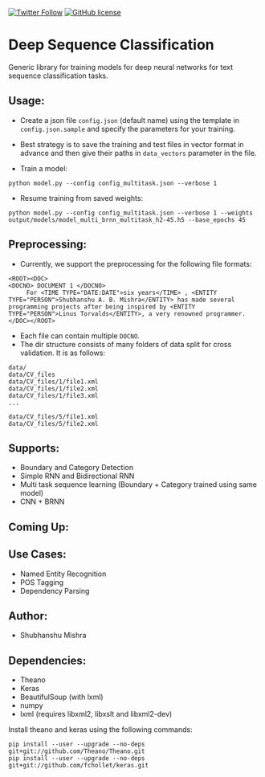 [![Twitter Follow](https://img.shields.io/twitter/follow/TheShubhanshu.svg?style=social)](https://twitter.com/TheShubhanshu)
[![GitHub license](https://img.shields.io/github/license/napsternxg/DeepSequenceClassification.svg)](https://github.com/napsternxg/DeepSequenceClassification/edit/master/LICENSE)

# Deep Sequence Classification

Generic library for training models for deep neural networks for text sequence classification tasks. 

## Usage:

* Create a json file `config.json` (default name) using the template in `config.json.sample` and specify the parameters for your training. 
* Best strategy is to save the training and test files in vector format in advance and then give their paths in `data_vectors` parameter in the file. 

* Train a model:
```
python model.py --config config_multitask.json --verbose 1
```

* Resume training from saved weights:
```
python model.py --config config_multitask.json --verbose 1 --weights output/models/model_multi_brnn_multitask_h2-45.h5 --base_epochs 45
```

## Preprocessing:

* Currently, we support the preprocessing for the following file formats:
```
<ROOT><DOC>
<DOCNO> DOCUMENT 1 </DOCNO>
     For <TIME TYPE="DATE:DATE">six years</TIME> , <ENTITY TYPE="PERSON">Shubhanshu A. B. Mishra</ENTITY> has made several programming projects after being inspired by <ENTITY TYPE="PERSON">Linus Torvalds</ENTITY>, a very renowned programmer.
</DOC></ROOT>
```
* Each file can contain multiple `DOCNO`. 
* The dir structure consists of many folders of data split for cross validation. It is as follows:
```
data/
data/CV_files
data/CV_files/1/file1.xml
data/CV_files/1/file2.xml
data/CV_files/1/file3.xml
...

data/CV_files/5/file1.xml
data/CV_files/5/file2.xml
```

## Supports:
* Boundary and Category Detection
* Simple RNN and Bidirectional RNN
* Multi task sequence learning (Boundary + Category trained using same model)
* CNN + BRNN

## Coming Up:

## Use Cases:
* Named Entity Recognition
* POS Tagging
* Dependency Parsing

## Author:
* Shubhanshu Mishra

## Dependencies:
* Theano
* Keras
* BeautifulSoup (with lxml)
* numpy
* lxml (requires libxml2, libxslt and libxml2-dev)


Install theano and keras using the following commands:
```
pip install --user --upgrade --no-deps git+git://github.com/Theano/Theano.git
pip install --user --upgrade --no-deps git+git://github.com/fchollet/keras.git
```
